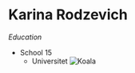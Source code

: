 **Karina Rodzevich**
===
*Education*
+ School 15
    + Universitet
    ![Koala](c:%5CUsers%5CPublic%5CPictures%5CSample%20Pictures%5CKoala.jpg)